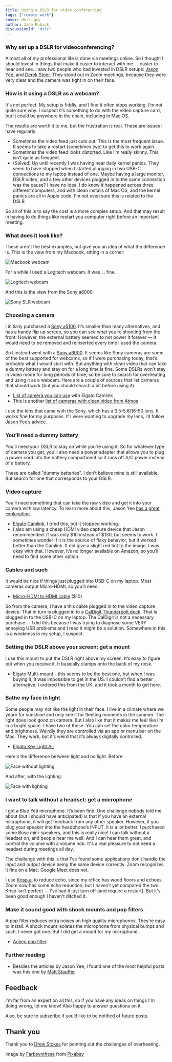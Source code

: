 ```yaml
---
title: Using a DSLR for video conferencing
tags: ["remote-work"]
cover: dslr.jpg
author: Jade Rubick
discussionId: "dslr"
---
```


<re-img src="dslr.jpg"></re-img>

### Why set up a DSLR for videoconferencing?

Almost all of my professional life is done via meetings online. So I thought I should invest in things that make it easier to interact with me -- easier to hear and see. I saw two people who had invested in DSLR setups: [Jason Yee](https://www.linkedin.com/in/gitbisect/), and [Derek Steer](https://www.linkedin.com/in/dereksteer/). They stood out in Zoom meetings, because they were very clear and the camera was tight in on their face. 

### How is it using a DSLR as a webcam?

It's not perfect. My setup is fiddly, and I find it often stops working. I’m not quite sure why. I suspect it’s something to do with the video capture card, but it could be anywhere in the chain, including in Mac OS. 

The results are worth it to me, but the frustration is real. These are issues I have regularly:

* Sometimes the video feed just cuts out. This is the most frequent issue. It seems to take a restart (sometimes two) to get this to work again. 
* Sometimes the video feed looks distorted. Like I’m really skinny. This isn’t quite as frequent. 
* (Solved) Up until recently I was having near daily kernel panics. They seem to have stopped when I started plugging in two USB-C connections to my laptop instead of one. Maybe having a large monitor, DSLR video, and a few other devices plugged in to the same connection was the cause? I have no idea. I do know it happened across three different computers, and with clean installs of Mac OS, and the kernel panics are all in Apple code. I'm not even sure this is related to the DSLR. 

So all of this is to say the cost is a more complex setup. And that may result in having to do things like restart you computer right before an important meeting. 

### What does it look like? 

These aren't the best examples, but give you an idea of what the difference is. This is the view from my Macbook, sitting in a corner:

![Macbook webcam](macbook.png)

For a while I used a Logitech webcam. It was ... fine. 

![Logitech webcam](logitech.png)

And this is the view from the Sony a6000.

![Sony SLR webcam](sony.png)

### Choosing a camera

I initially purchased a [Sony a5100](https://www.amazon.com/gp/product/B00MHPAFAG/ref=as_li_tl?ie=UTF8&tag=rubick-20&camp=1789&creative=9325&linkCode=as2&creativeASIN=B00MHPAFAG&linkId=f674c8fdb42ca9d0c31a84a758eaea84). It’s smaller than many alternatives, and has a handy flip up screen, so you can see what you’re shooting from the front. However, the external battery seemed to not power it forever — it would need to be removed and reinserted every time I used the camera. 

So I instead went with a [Sony a6000](https://www.amazon.com/gp/product/B07BYZ5YB7/ref=as_li_tl?ie=UTF8&tag=rubick-20&camp=1789&creative=9325&linkCode=as2&creativeASIN=B07BYZ5YB7&linkId=ae5ecdf669c9fdefa942169bd0804133). It seems like Sony cameras are some of the best supported for webcams, so if I were purchasing today, that’s probably what I would start with. But anything with clean video that can take a dummy battery and stay on for a long time is fine. Some DSLRs won't stay in video mode for long periods of time, so be sure to search for overheating and using it as a webcam. Here are a couple of sources that list cameras that should work (but you should search a bit before using it):

* [List of camera you can use](https://www.elgato.com/en/gaming/cam-link/camera-check) with Elgato Camlink
* This is another [list of cameras with clean video from Atmos](https://www.atomos.com/cameras)

I use the lens that came with the Sony, which has a 3.5-5.6/16-50 lens. It works fine for my purposes. If I were wanting to upgrade my lens, I’d follow [Jason Yee’s advice](https://docs.google.com/document/d/1PjocFpojp771gmmn22JcApPj-Sc_RqAKWvpXTIhz-aU/edit).


### You’ll need a dummy battery

You’ll need your DSLR to stay on while you’re using it. So for whatever type of camera you get, you’ll also need a power adapter that allows you to plug a power cord into the battery compartment so it runs off A/C power instead of a battery.

These are called "dummy batteries". I don’t believe mine is still available. But search for one that corresponds to your DSLR. 

### Video capture

You’ll need something that can take the raw video and get it into your camera with low latency. To learn more about this, Jason Yee [has a great explanation](https://docs.google.com/document/d/1PjocFpojp771gmmn22JcApPj-Sc_RqAKWvpXTIhz-aU/edit). 

* [Elgato Camlink](https://www.amazon.com/gp/product/B07K3FN5MR/ref=as_li_tl?ie=UTF8&tag=rubick-20&camp=1789&creative=9325&linkCode=as2&creativeASIN=B07K3FN5MR&linkId=54c5381236996362db5fe541f4f8dd80). I tried this, but it stopped working. 
* I also am using a cheap HDMI video capture device that Jason recommended. It was only $10 instead of $130, but seems to work. I sometimes wonder if it is the source of flaky behavior, but it worked better than the Camlink. It did give a slight red tint to the image. I was okay with that. However, it’s no longer available on Amazon, so you’ll need to find some other option.

### Cables and such

It would be nice if things just plugged into USB-C on my laptop. Most cameras output Micro-HDMI, so you’ll need: 

* [Micro-HDMI to HDMI cable](https://www.amazon.com/gp/product/B06WW3LPWL/ref=as_li_tl?ie=UTF8&tag=rubick-20&camp=1789&creative=9325&linkCode=as2&creativeASIN=B06WW3LPWL&linkId=a172bb0b67d2e582a4faff0f0fed3ced) ($10)

So from the camera, I have a this cable plugged in to the video capture device. That in turn is plugged in to a [CalDigit Thunderbolt dock](https://www.amazon.com/gp/product/B07CZPV8DF/ref=as_li_tl?ie=UTF8&tag=rubick-20&camp=1789&creative=9325&linkCode=as2&creativeASIN=B07CZPV8DF&linkId=20a1f3959c4a6e2a77c3f000630fa940). That is plugged in to the USB-C on my laptop. The CalDigit is not a necessary purchase -- I did this because I was trying to diagnose some VERY annoying USB problems and I read it might be a solution. Somewhere in this is a weakness in my setup, I suspect.

### Setting the DSLR above your screen: get a mount

I use this mount to put the DSLR right above my screen. It’s easy to figure out when you receive it. It basically clamps onto the back of my desk.

* [Elgato Multi-mount](https://www.elgato.com/en/multi-mount-system) - this seems to be the best one, but when I was buying it, it was impossible to get in the US. I couldn’t find a better alternative. I ordered this from the UK, and it took a month to get here. 

### Bathe my face in light

Some people may not like the light in their face. I live in a climate where we yearn for sunshine and only see it for fleeting moments in the summer. The light does look good on camera. But I also like that it makes me feel like I’m in a bright space. I have two of these. You can set the color temperature and brightness. Weirdly they are controlled via an app or menu bar on the Mac. They work, but it’s weird that it’s always digitally controlled. 

* [Elgato Key Light Air](https://www.amazon.com/gp/product/B082QHRZFW/ref=as_li_tl?ie=UTF8&tag=rubick-20&camp=1789&creative=9325&linkCode=as2&creativeASIN=B082QHRZFW&linkId=60141e268c84ab0e4d1d2f2823fe8cac)

Here's the difference between light and no light. Before:

![Face without lighting](no-lighting.png)

And after, with the lighting:

![Face with lighting](with-lighting.png)

### I want to talk without a headset: get a microphone

I got a Blue Yeti microphone. It’s been fine. One challenge nobody told me about (but I should have anticipated) is that if you have an external microphone, it will get feedback from any other speaker. However, if you plug your speaker into the headphone’s INPUT, it is a lot better. I purchased some Bose mini-speakers, and this is really nice! I can talk without a headset on, and people hear me well. And I can hear them great, and control the volume with a volume nob. It's a real pleasure to not need a headset during meetings all day.

The challenge with this is that I’ve found some applications don’t handle the input and output device being the same device correctly. Zoom recognizes it fine on a Mac. Google Meet does not. 

I use [Krisp.ai](https://krisp.ai) to reduce echo, since my office has wood floors and echoes. Zoom now has some echo reduction, but I haven’t yet compared the two. Krisp isn't perfect -- I've had it just turn off (and require a restart). But it's been good enough I haven't ditched it.

### Make it sound good with shock mounts and pop filters

A pop filter reduces extra noises on high quality microphones. They’re easy to install. A shock mount isolates the microphone from physical bumps and such. I never got one. But I did get a mount for my microphone. 

* [Aokeo pop filter](https://www.amazon.com/gp/product/B01N21H9WY/ref=as_li_tl?ie=UTF8&tag=rubick-20&camp=1789&creative=9325&linkCode=as2&creativeASIN=B01N21H9WY&linkId=6352aac8ce3eeb55d7246363d95b8951). 

### Further reading

* Besides the articles by Jason Yee, I found one of the most helpful posts was this one by [Matt Stauffer](https://mattstauffer.com/blog/setting-up-your-webcam-lights-and-audio-for-remote-work-podcasting-videos-and-streaming/)

## Feedback

I'm far from an expert on all this, so if you have any ideas on things I'm doing wrong, let me know! Also happy to answer questions on it. 

Also, be sure to [subscribe](/subscribe/) if you’d like to be notified of future posts.

## Thank you

Thank you to [Drew Stokes](https://www.linkedin.com/in/drewstokes/) for pointing out the challenges of overheating.

Image by <a href="https://pixabay.com/photos/sony-a6000-ilce-6000-camera-4808408/">Farbsynthese</a> from <a href="https://pixabay.com/">Pixabay</a>